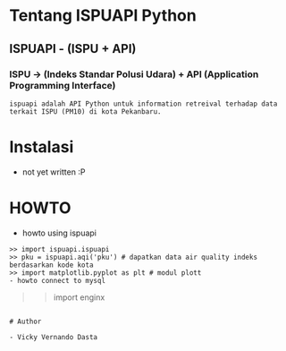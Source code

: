 # Tentang ISPUAPI Python

## ISPUAPI - (ISPU + API)
### ISPU -> (Indeks Standar Polusi Udara) + API (Application Programming Interface)

```
ispuapi adalah API Python untuk information retreival terhadap data terkait ISPU (PM10) di kota Pekanbaru.
```

# Instalasi

- not yet written :P

# HOWTO

- howto using ispuapi


```
>> import ispuapi.ispuapi
>> pku = ispuapi.aqi('pku') # dapatkan data air quality indeks berdasarkan kode kota
>> import matplotlib.pyplot as plt # modul plott
- howto connect to mysql

```
>> import enginx
>> 

```

# Author

- Vicky Vernando Dasta
